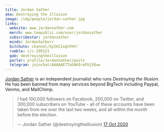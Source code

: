 ```yaml
---
title: Jordan Sather
aka: Destroying the Illusion
image: /img/people/jordan-sather.jpg
links:
  website: www.jordansather.com
  merch: www.teepublic.com/user/jordansather
  subscribestar: jordansather
  minds: JordanSather/
  bitchute: channel/XyIkC2xqtFHY/
  rumble: c/c-295521
  gab: destroyingtheillusion
  parler: profile/JordanSather/posts
  telegram: joinchat/AAAAAETTa5AH3raPXj5Quw
---
```


[Jordan Sather](https://linktr.ee/JordanSather) is an independent journalist
who runs _Destroying the Illusion_. He has been banned from many services
beyond BigTech including Paypal, Venmo, and MailChimp.
> I had 100,000 followers on Facebook, 200,000 on Twitter, and 300,000
> subscribers on YouTube - all of these accounts have been taken from me over
> the last two weeks, and all within the month before the election.
>
> -- Jordan Sather (@destroyingtheillusion) [17 Oct 2020](https://archive.is/QzrkL#selection-357.0-357.210)

